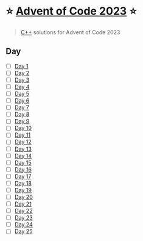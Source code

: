 # ⭐️ [Advent of Code 2023](https://adventofcode.com/2023) ⭐️

> [C++](./hello-world/cpp/) solutions for Advent of Code 2023

## Day

- [ ] [Day 1](days/day_01)
- [ ] [Day 2](days/day_02)
- [ ] [Day 3](days/day_03)
- [ ] [Day 4](days/day_04)
- [ ] [Day 5](days/day_05)
- [ ] [Day 6](days/day_06)
- [ ] [Day 7](days/day_07)
- [ ] [Day 8](days/day_08)
- [ ] [Day 9](days/day_09)
- [ ] [Day 10](days/day_10)
- [ ] [Day 11](days/day_11)
- [ ] [Day 12](days/day_12)
- [ ] [Day 13](days/day_13)
- [ ] [Day 14](days/day_14)
- [ ] [Day 15](days/day_15)
- [ ] [Day 16](days/day_16)
- [ ] [Day 17](days/day_17)
- [ ] [Day 18](days/day_18)
- [ ] [Day 19](days/day_19)
- [ ] [Day 20](days/day_20)
- [ ] [Day 21](days/day_21)
- [ ] [Day 22](days/day_22)
- [ ] [Day 23](days/day_23)
- [ ] [Day 24](days/day_24)
- [ ] [Day 25](days/day_25)
